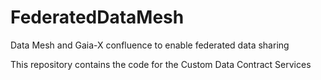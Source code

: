 # FederatedDataMesh
Data Mesh and Gaia-X confluence to enable federated data sharing

This repository contains the code for the Custom Data Contract Services
